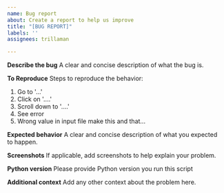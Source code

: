 ```yaml
---
name: Bug report
about: Create a report to help us improve
title: "[BUG REPORT]"
labels: ''
assignees: trillaman

---
```


**Describe the bug**
A clear and concise description of what the bug is.

**To Reproduce**
Steps to reproduce the behavior:
1. Go to '...'
2. Click on '....'
3. Scroll down to '....'
4. See error
5. Wrong value in input file make this and that...

**Expected behavior**
A clear and concise description of what you expected to happen.

**Screenshots**
If applicable, add screenshots to help explain your problem.

**Python version**
Please provide Python version you run this script

**Additional context**
Add any other context about the problem here.
